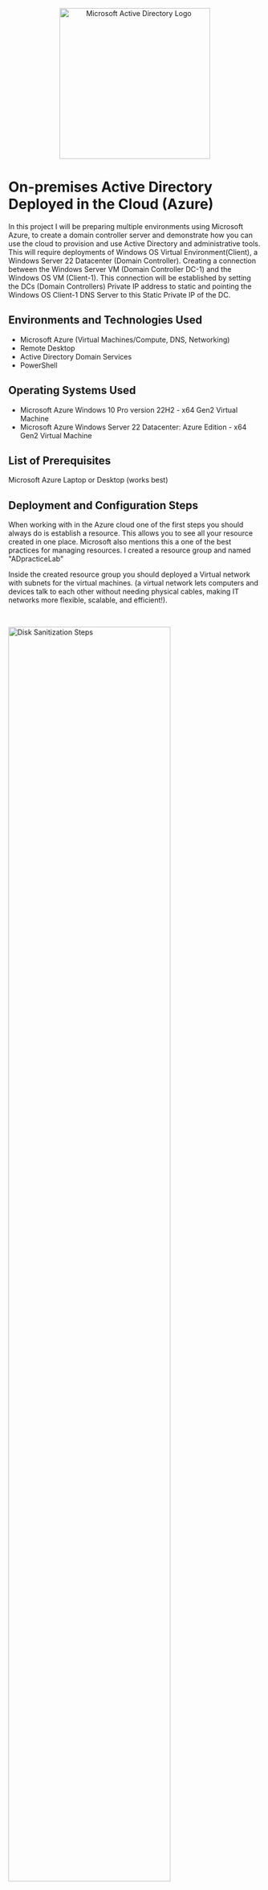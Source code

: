 <p align="center">
<img src="https://miro.medium.com/v2/resize:fit:720/1*--RgGZA7dD7JUX7ZDwzG-g.png" alt="Microsoft Active Directory Logo"
    height="300"
  width="300"/>
</p>

<h1>On-premises Active Directory Deployed in the Cloud (Azure)</h1>
In this project I will be  preparing multiple environments using Microsoft Azure, to create a domain controller server and demonstrate how you can use the cloud to provision and use Active Directory and administrative tools. This will require deployments of Windows OS Virtual Environment(Client), a Windows Server 22 Datacenter (Domain Controller). Creating a  connection between the Windows Server VM (Domain Controller DC-1) and the Windows OS VM (Client-1). This connection will be established by setting the DCs (Domain Controllers) Private IP address to static and pointing the Windows OS Client-1 DNS Server to this Static Private IP of the DC.<br />


<h2>Environments and Technologies Used</h2>

- Microsoft Azure (Virtual Machines/Compute, DNS, Networking)
- Remote Desktop
- Active Directory Domain Services
- PowerShell

<h2>Operating Systems Used </h2>

- Microsoft Azure Windows 10 Pro version 22H2 - x64 Gen2 Virtual Machine
- Microsoft Azure Windows Server 22 Datacenter: Azure Edition - x64 Gen2 Virtual Machine

<h2>List of Prerequisites</h2>

Microsoft Azure
Laptop or Desktop (works best)

<h2>Deployment and Configuration Steps</h2>
<p>
When working with in the Azure cloud one of the first steps you should always do is establish a resource. This allows you to see all your resource created in one place. Microsoft also mentions this a one of the best practices for managing resources. I created a resource group and  named  "ADpracticeLab"  
</p>

<p>
 Inside the created resource group you should deployed a Virtual network with subnets for the virtual machines. (a virtual network lets computers and devices talk to each other without needing physical cables, making IT networks more flexible, scalable, and efficient!).  
</p>
<br />

<p>
<img src="https://i.imgur.com/pERPKJA.png" height="80%" width="80%" alt="Disk Sanitization Steps"/>
</p>
<h3>Domain Controller Virtual Machine Deployment</h3>
    <ul>
      <li>
        <strong>Virtual Machine:</strong> Once the Virtual network is created, Deploy a Windows Server 2022 virtual machine instance. This server will be the domain controller(dc-1) Must be created in the same resource group as the network.  The region and zone must be the same as the network created.
          <p>Enter a username and password to login into the domain controller. I used Username: labuser Password: Cyberlab123(for the purpose of this lab)</p>
      </li>
      <li>
        <strong>Domain Controller Role:</strong> Within the Azure console set Domain Controller's NIC Private IP address to be static. Then install and configure the Active Directory Domain Services role on the deployed virtual machine, promoting it to a Domain Controller. Be sure to disable the Windows firewall for testing connectivity.
      </li>
    </ul>
  </li>
</ol>
<p>  
</p>
<br />

<p>
<img src="https://i.imgur.com/6a25u7I.png" height="80%" width="80%" alt="Disk Sanitization Steps"/>
</p>
<h2>Setting Up Client-1 Virtual Machine in Azure</h2>

<p>This section outlines the steps to create and configure a Windows 10 virtual machine named "Client-1" in Azure, connecting it to the same network as the Domain Controller (DC-1).</p>

<ul>
  <li>
    <h3>Create the Client VM (Client-1)</h3>
    <p>Deploy a Windows 10 virtual machine named "Client-1"</p>
    <ul>
      <li><strong>Username:</strong> fresh</li>
      <li><strong>Password:</strong> Cyberlab123!</li>
      <li><strong>Region:</strong> Same region as DC-1</li>
      <li><strong>Virtual Network:</strong> Same Virtual Network as DC-1</li>
    </ul>
  </li>
    <p>
    <img src="https://imgur.com/XJG87P1.png" height="80%" width="80%" alt="Disk Sanitization Steps"/>
    </p>
  <li>
    <h3>Configure DNS Settings</h3>
    <p>After the virtual machine is created, configure Client-1's DNS settings to point to the private IP address of DC-1.(critical for domain functionality). Setting Client-1’s DNS to DC-1’s Private IP is essential for domain authentication, Active Directory functionality, group policy updates, and proper internal resource resolution. Without this setting, Client-1 may fail to join the domain, authenticate users, or access shared network resources. 
  <p>
    <img src="https://imgur.com/vn23VhG.png" height="80%" width="80%" alt="Disk Sanitization Steps"/>
  </p>
  <p>
    <img src="https://imgur.com/ek5K6jV.png" height="80%" width="80%" alt="Disk Sanitization Steps"/>
  </p>
    <p>
    <img src="https://imgur.com/37BtlSn.png" height="80%" width="80%" alt="Disk Sanitization Steps"/>
    </p>

<h3>Restart Client-1</h3>
    <p>From the Azure Portal, restart the Client-1 virtual machine to apply the DNS settings.</p>
  </li>
  <li>
    <h3>Login and Verify Connectivity</h3>
    <p>Login to the Client-1 virtual machine using the provided credentials (fresh/Cyberlab123!).</p>
    <p>Open a command prompt or PowerShell window and attempt to ping the private IP address of DC-1.</p>
    <p><strong>Verification:</strong> Ensure the ping operation succeeds, indicating network connectivity.</p>
  </li>
  <p>
    <img src="https://imgur.com/IQRq0T5.png" height="80%" width="80%" alt="Disk Sanitization Steps"/>
    </p>
  <li>
    <h3>Verify DNS Configuration</h3>
    <p>From Client-1, open PowerShell and execute the command <code>ipconfig /all</code>.</p>
    <p><strong>Verification:</strong> Review the output and confirm that the DNS settings display the private IP address of DC-1. Running ipconfig /all in PowerShell helps verify Client-1’s network configuration, ensuring that:
It has the correct IP address, subnet mask, and default gateway.
It is using DC-1’s Private IP as its DNS server .
It is connected to the correct domain and can communicate with network resources.
If there are issues, this command is the first troubleshooting step in diagnosing network or Active Directory problems.</p>
  </li>
</ul>
<br />

<p>
<img src="https://imgur.com/DokF8Rz.png" height="80%" width="80%" alt="Disk Sanitization Steps"/>
</p>
<p>
  
